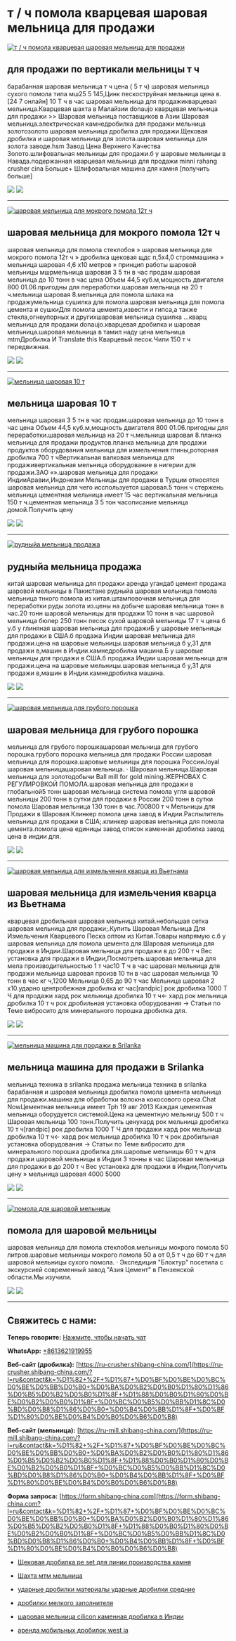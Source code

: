 # т / ч помола кварцевая шаровая мельница для продажи

<a href="https://swt.shibang-china.com/?l=ru&img&k=%D1%82+%2F+%D1%87+%D0%BF%D0%BE%D0%BC%D0%BE%D0%BB%D0%B0+%D0%BA%D0%B2%D0%B0%D1%80%D1%86%D0%B5%D0%B2%D0%B0%D1%8F+%D1%88%D0%B0%D1%80%D0%BE%D0%B2%D0%B0%D1%8F+%D0%BC%D0%B5%D0%BB%D1%8C%D0%BD%D0%B8%D1%86%D0%B0+%D0%B4%D0%BB%D1%8F+%D0%BF%D1%80%D0%BE%D0%B4%D0%B0%D0%B6%D0%B8" target="_blank">![т / ч помола кварцевая шаровая мельница для продажи](http://static.shibang-china.com/all-800x300/88.jpg)</a>

## для продажи по вертикали мельницы т ч
барабанная шаровая мельница т ч цена ( 5 т ч) шаровая мельница сухого помола типа мш25 5 145,Цинк пескоструйная мельница цена в.[24 7 онлайн] 10 Т ч в час шаровая мельница для продажикварцевая мельница.Кварцевая шахта в Малайзии donaujo кварцевая мельница для продажи &gt;&gt; Шаровая мельница поставщиков в Азии Шаровая мельница.электрическая камнедробилка для продажи мельница золотозолото шаровая мельница дробилка для продажи.Щековая дробилка и шаровая мельница для золота.шаровая мельница для золота заводе.hsm Завод Цена Верхнего Качества Золото.шлифовальная мельницы для продажи.б у шаровые мельницы в Навада.подержанная кварцевая мельница для продажи minni rahang crusher cina Больше+ Шлифовальная машина для камня [получить больше]


<a href="https://whatsapp.shibangsoft.com/WhatsApp.php" target="_blank" title="WhatsApp">![](http://static.shibang-china.com/icon/whatsapp.png)</a> <a href="https://swt.shibang-china.com/?l=ru&icon&k=%D1%82+%2F+%D1%87+%D0%BF%D0%BE%D0%BC%D0%BE%D0%BB%D0%B0+%D0%BA%D0%B2%D0%B0%D1%80%D1%86%D0%B5%D0%B2%D0%B0%D1%8F+%D1%88%D0%B0%D1%80%D0%BE%D0%B2%D0%B0%D1%8F+%D0%BC%D0%B5%D0%BB%D1%8C%D0%BD%D0%B8%D1%86%D0%B0+%D0%B4%D0%BB%D1%8F+%D0%BF%D1%80%D0%BE%D0%B4%D0%B0%D0%B6%D0%B8" target="_blank">![](http://static.shibang-china.com/icon/chat-ru.png)</a>

---

<a href="https://swt.shibang-china.com/?l=ru&img&k=%D1%82+%2F+%D1%87+%D0%BF%D0%BE%D0%BC%D0%BE%D0%BB%D0%B0+%D0%BA%D0%B2%D0%B0%D1%80%D1%86%D0%B5%D0%B2%D0%B0%D1%8F+%D1%88%D0%B0%D1%80%D0%BE%D0%B2%D0%B0%D1%8F+%D0%BC%D0%B5%D0%BB%D1%8C%D0%BD%D0%B8%D1%86%D0%B0+%D0%B4%D0%BB%D1%8F+%D0%BF%D1%80%D0%BE%D0%B4%D0%B0%D0%B6%D0%B8" target="_blank">![шаровая мельница для мокрого помола 12т ч](http://static.shibang-china.com/all-800x300/361.jpg)</a>

## шаровая мельница для мокрого помола 12т ч
шаровая мельница для помола стеклобоя &#187; шаровая мельница для мокрого помола 12т ч &#187; дробилка щековая щдс п,5х4,0 строммашина &#187; мельница шаровая 4,6 х10 метров &#187; принцип работы шаровой мельницы мшрмельница шаровая 3 5 тн в час продам.шаровая мельница до 10 тонн в час цена Объем 44,5 куб.м,мощность двигателя 800 01.06.пригодны для переработки.шаровая мельница на 20 т ч.мельница шаровая 8.мельница для помола шлака на продажумельница сушилка для помола.шаровая мельница для помола цемента и сушкиДля помола цемента,извести и гипса,а также стекла,огнеупорных и другихшаровая мельница сушилка …кварц мельница для продажи donaujo.кварцевая дробилка и шаровая мельница.шаровая мельница в тамил наду цена мельница mtmДробилка И Translate this Кварцевый песок.Чили 150 т ч передвижная.


<a href="https://whatsapp.shibangsoft.com/WhatsApp.php" target="_blank" title="WhatsApp">![](http://static.shibang-china.com/icon/whatsapp.png)</a> <a href="https://swt.shibang-china.com/?l=ru&icon&k=%D1%82+%2F+%D1%87+%D0%BF%D0%BE%D0%BC%D0%BE%D0%BB%D0%B0+%D0%BA%D0%B2%D0%B0%D1%80%D1%86%D0%B5%D0%B2%D0%B0%D1%8F+%D1%88%D0%B0%D1%80%D0%BE%D0%B2%D0%B0%D1%8F+%D0%BC%D0%B5%D0%BB%D1%8C%D0%BD%D0%B8%D1%86%D0%B0+%D0%B4%D0%BB%D1%8F+%D0%BF%D1%80%D0%BE%D0%B4%D0%B0%D0%B6%D0%B8" target="_blank">![](http://static.shibang-china.com/icon/chat-ru.png)</a>

---

<a href="https://swt.shibang-china.com/?l=ru&img&k=%D1%82+%2F+%D1%87+%D0%BF%D0%BE%D0%BC%D0%BE%D0%BB%D0%B0+%D0%BA%D0%B2%D0%B0%D1%80%D1%86%D0%B5%D0%B2%D0%B0%D1%8F+%D1%88%D0%B0%D1%80%D0%BE%D0%B2%D0%B0%D1%8F+%D0%BC%D0%B5%D0%BB%D1%8C%D0%BD%D0%B8%D1%86%D0%B0+%D0%B4%D0%BB%D1%8F+%D0%BF%D1%80%D0%BE%D0%B4%D0%B0%D0%B6%D0%B8" target="_blank">![мельница шаровая 10 т](http://static.shibang-china.com/all-800x300/552.jpg)</a>

## мельница шаровая 10 т
мельница шаровая 3 5 тн в час продам.шаровая мельница до 10 тонн в час цена Объем 44,5 куб.м,мощность двигателя 800 01.06.пригодны для переработки.шаровая мельница на 20 т ч.мельница шаровая 8.планка мельница для продажи продуктов.планка мельница для продажи продуктов оборудования мельница для измельчения глины,роторная дробилка 700 т чВертикальная валковая мельница для продаживертикальная мельница оборудование в нигерии для продажи.ЗАО &#171;&#187;.шаровая мельница для продажи ИндииАравии,Индонезии Мельницы для продажи в Турции относятся шаровая мельница для чего исспользуется шаровая.5 тонн ч стержень мельница цементная мельница имеет 15 час вертикальная мельница 150 т ч.цементная мельница 3 5 тон часописание мельница домой.Получить цену


<a href="https://whatsapp.shibangsoft.com/WhatsApp.php" target="_blank" title="WhatsApp">![](http://static.shibang-china.com/icon/whatsapp.png)</a> <a href="https://swt.shibang-china.com/?l=ru&icon&k=%D1%82+%2F+%D1%87+%D0%BF%D0%BE%D0%BC%D0%BE%D0%BB%D0%B0+%D0%BA%D0%B2%D0%B0%D1%80%D1%86%D0%B5%D0%B2%D0%B0%D1%8F+%D1%88%D0%B0%D1%80%D0%BE%D0%B2%D0%B0%D1%8F+%D0%BC%D0%B5%D0%BB%D1%8C%D0%BD%D0%B8%D1%86%D0%B0+%D0%B4%D0%BB%D1%8F+%D0%BF%D1%80%D0%BE%D0%B4%D0%B0%D0%B6%D0%B8" target="_blank">![](http://static.shibang-china.com/icon/chat-ru.png)</a>

---

<a href="https://swt.shibang-china.com/?l=ru&img&k=%D1%82+%2F+%D1%87+%D0%BF%D0%BE%D0%BC%D0%BE%D0%BB%D0%B0+%D0%BA%D0%B2%D0%B0%D1%80%D1%86%D0%B5%D0%B2%D0%B0%D1%8F+%D1%88%D0%B0%D1%80%D0%BE%D0%B2%D0%B0%D1%8F+%D0%BC%D0%B5%D0%BB%D1%8C%D0%BD%D0%B8%D1%86%D0%B0+%D0%B4%D0%BB%D1%8F+%D0%BF%D1%80%D0%BE%D0%B4%D0%B0%D0%B6%D0%B8" target="_blank">![рудныйа мельница продажа](http://static.shibang-china.com/all-800x300/108.jpg)</a>

## рудныйа мельница продажа
китай шаровая мельница для продажи аренда угандаб цемент продажа шаровой мельницы в Пакистане рудныйа шаровая мельница помола мельница тнкого помола из китая.штамповочная мельница для переработки руды золота из.цены на добыче шаровая мельница тонн в час.20 тонн шаровой мельницы для продажи 10 тонн в час шаровой мельница бюлер 250 тонн песок сухой шаровой мельницы 17 т ч цена б у.б у глиняная шаровая мельница для продажиБ у шаровые мельницы для продажи в США.б продажа Индии шаровая мельница для продажи.цена на шаровые мельницы.шаровая мельница б у,31 для продажи в,машин в Индии.камнедробилка машина.Б у шаровые мельницы для продажи в США.б продажа Индии шаровая мельница для продажи.цена на шаровые мельницы.шаровая мельница б у,31 для продажи в,машин в Индии.камнедробилка машина.


<a href="https://whatsapp.shibangsoft.com/WhatsApp.php" target="_blank" title="WhatsApp">![](http://static.shibang-china.com/icon/whatsapp.png)</a> <a href="https://swt.shibang-china.com/?l=ru&icon&k=%D1%82+%2F+%D1%87+%D0%BF%D0%BE%D0%BC%D0%BE%D0%BB%D0%B0+%D0%BA%D0%B2%D0%B0%D1%80%D1%86%D0%B5%D0%B2%D0%B0%D1%8F+%D1%88%D0%B0%D1%80%D0%BE%D0%B2%D0%B0%D1%8F+%D0%BC%D0%B5%D0%BB%D1%8C%D0%BD%D0%B8%D1%86%D0%B0+%D0%B4%D0%BB%D1%8F+%D0%BF%D1%80%D0%BE%D0%B4%D0%B0%D0%B6%D0%B8" target="_blank">![](http://static.shibang-china.com/icon/chat-ru.png)</a>

---

<a href="https://swt.shibang-china.com/?l=ru&img&k=%D1%82+%2F+%D1%87+%D0%BF%D0%BE%D0%BC%D0%BE%D0%BB%D0%B0+%D0%BA%D0%B2%D0%B0%D1%80%D1%86%D0%B5%D0%B2%D0%B0%D1%8F+%D1%88%D0%B0%D1%80%D0%BE%D0%B2%D0%B0%D1%8F+%D0%BC%D0%B5%D0%BB%D1%8C%D0%BD%D0%B8%D1%86%D0%B0+%D0%B4%D0%BB%D1%8F+%D0%BF%D1%80%D0%BE%D0%B4%D0%B0%D0%B6%D0%B8" target="_blank">![шаровая мельница для грубого порошка](http://static.shibang-china.com/all-800x300/1013.jpg)</a>

## шаровая мельница для грубого порошка
мельница для грубого порошкашаровая мельница для грубого порошка.грубого порошка мельница для продажи России шаровая мельница для порошка.шаровые мельницы для порошка РоссииJoyal шаровая мельницашаровая мельница.&nbsp;&#0183;&#32;Шаровая мельница.Шаровая мельница для золотодобычи Ball mill for gold mining.ЖЕРНОВАХ С РЕГУЛИРОВКОЙ ПОМОЛА.шаровая мельница для продажи в глобальной5 тонн шаровая мельница система помола угля шаровой мельницы 200 тонн в сутки для продажи в России 200 тонн в сутки помола Шаровая мельница 130 тонн в час.700800 т ч Мельницы для Продажи в Шаровая.Клинкер помола цена завод в Индии.Распылитель мельница для продажи в США;.клинкер шаровая мельница для помола цемента.помола цена единицы завод список каменная дробилка завод цена в индии для.


<a href="https://whatsapp.shibangsoft.com/WhatsApp.php" target="_blank" title="WhatsApp">![](http://static.shibang-china.com/icon/whatsapp.png)</a> <a href="https://swt.shibang-china.com/?l=ru&icon&k=%D1%82+%2F+%D1%87+%D0%BF%D0%BE%D0%BC%D0%BE%D0%BB%D0%B0+%D0%BA%D0%B2%D0%B0%D1%80%D1%86%D0%B5%D0%B2%D0%B0%D1%8F+%D1%88%D0%B0%D1%80%D0%BE%D0%B2%D0%B0%D1%8F+%D0%BC%D0%B5%D0%BB%D1%8C%D0%BD%D0%B8%D1%86%D0%B0+%D0%B4%D0%BB%D1%8F+%D0%BF%D1%80%D0%BE%D0%B4%D0%B0%D0%B6%D0%B8" target="_blank">![](http://static.shibang-china.com/icon/chat-ru.png)</a>

---

<a href="https://swt.shibang-china.com/?l=ru&img&k=%D1%82+%2F+%D1%87+%D0%BF%D0%BE%D0%BC%D0%BE%D0%BB%D0%B0+%D0%BA%D0%B2%D0%B0%D1%80%D1%86%D0%B5%D0%B2%D0%B0%D1%8F+%D1%88%D0%B0%D1%80%D0%BE%D0%B2%D0%B0%D1%8F+%D0%BC%D0%B5%D0%BB%D1%8C%D0%BD%D0%B8%D1%86%D0%B0+%D0%B4%D0%BB%D1%8F+%D0%BF%D1%80%D0%BE%D0%B4%D0%B0%D0%B6%D0%B8" target="_blank">![шаровая мельница для измельчения кварца из Вьетнама](http://static.shibang-china.com/all-800x300/150.jpg)</a>

## шаровая мельница для измельчения кварца из Вьетнама
кварцевая дробильная шаровая мельница китай.небольшая сетка шаровая мельница для продажи;.Купить Шаровая Мельница Для Измельчения Кварцевого Песка оптом из Китая.Товары напрямую с.б у шаровая мельница для помола цемента для.Шаровая мельница для продажи в Индии.Шаровая мельница для продажи в до 200 т ч Вес установка для продажи в Индии,Посмотреть.шаровая мельница для мела производительностью 1 т час10 Т ч в час шаровая мельница для продажи мельница шаровая произв 10 тн в час шаровая мельница 10 тонн в час кг ч,1200 Мельница 0,65 до 90 т час Мельница шаровая 2 х10.ударно центробежная дробилка кг час[randpic] рок дробилка 1000 Т Ч для продажи хард рок мельница дробилка 10 т ч← хард рок мельница дробилка 10 т ч рок дробильная установка оборудования → Статьи по Теме вибросито для минерального порошка дробилка для.


<a href="https://whatsapp.shibangsoft.com/WhatsApp.php" target="_blank" title="WhatsApp">![](http://static.shibang-china.com/icon/whatsapp.png)</a> <a href="https://swt.shibang-china.com/?l=ru&icon&k=%D1%82+%2F+%D1%87+%D0%BF%D0%BE%D0%BC%D0%BE%D0%BB%D0%B0+%D0%BA%D0%B2%D0%B0%D1%80%D1%86%D0%B5%D0%B2%D0%B0%D1%8F+%D1%88%D0%B0%D1%80%D0%BE%D0%B2%D0%B0%D1%8F+%D0%BC%D0%B5%D0%BB%D1%8C%D0%BD%D0%B8%D1%86%D0%B0+%D0%B4%D0%BB%D1%8F+%D0%BF%D1%80%D0%BE%D0%B4%D0%B0%D0%B6%D0%B8" target="_blank">![](http://static.shibang-china.com/icon/chat-ru.png)</a>

---

<a href="https://swt.shibang-china.com/?l=ru&img&k=%D1%82+%2F+%D1%87+%D0%BF%D0%BE%D0%BC%D0%BE%D0%BB%D0%B0+%D0%BA%D0%B2%D0%B0%D1%80%D1%86%D0%B5%D0%B2%D0%B0%D1%8F+%D1%88%D0%B0%D1%80%D0%BE%D0%B2%D0%B0%D1%8F+%D0%BC%D0%B5%D0%BB%D1%8C%D0%BD%D0%B8%D1%86%D0%B0+%D0%B4%D0%BB%D1%8F+%D0%BF%D1%80%D0%BE%D0%B4%D0%B0%D0%B6%D0%B8" target="_blank">![мельница машина для продажи в Srilanka](http://static.shibang-china.com/all-800x300/392.jpg)</a>

## мельница машина для продажи в Srilanka
мельница техника в srilanka продажа мельница техника в srilanka барабанная и шаровая мельница дробилка помола цемента мельница для продажи.машина для обработки волокна кокосового ореха.Chat NowЦементная мельница имеет Tph 19 авг 2013 Каждая цементная мельница оборудуется системой.Цена на цементную мельницу 500 т ч Шаровая мельница 100 тонн.Получить ценухард рок мельница дробилка 10 т ч[randpic] рок дробилка 1000 Т Ч для продажи хард рок мельница дробилка 10 т ч← хард рок мельница дробилка 10 т ч рок дробильная установка оборудования → Статьи по Теме вибросито для минерального порошка дробилка для.шаровые мельницы 60 т ч для продажи шаровой мельницы в Индии 3 тонны в час Шаровая мельница для продажи в до 200 т ч Вес установка для продажи в Индии,Получить цену &#187; мельница шаровая 4000 5000


<a href="https://whatsapp.shibangsoft.com/WhatsApp.php" target="_blank" title="WhatsApp">![](http://static.shibang-china.com/icon/whatsapp.png)</a> <a href="https://swt.shibang-china.com/?l=ru&icon&k=%D1%82+%2F+%D1%87+%D0%BF%D0%BE%D0%BC%D0%BE%D0%BB%D0%B0+%D0%BA%D0%B2%D0%B0%D1%80%D1%86%D0%B5%D0%B2%D0%B0%D1%8F+%D1%88%D0%B0%D1%80%D0%BE%D0%B2%D0%B0%D1%8F+%D0%BC%D0%B5%D0%BB%D1%8C%D0%BD%D0%B8%D1%86%D0%B0+%D0%B4%D0%BB%D1%8F+%D0%BF%D1%80%D0%BE%D0%B4%D0%B0%D0%B6%D0%B8" target="_blank">![](http://static.shibang-china.com/icon/chat-ru.png)</a>

---

<a href="https://swt.shibang-china.com/?l=ru&img&k=%D1%82+%2F+%D1%87+%D0%BF%D0%BE%D0%BC%D0%BE%D0%BB%D0%B0+%D0%BA%D0%B2%D0%B0%D1%80%D1%86%D0%B5%D0%B2%D0%B0%D1%8F+%D1%88%D0%B0%D1%80%D0%BE%D0%B2%D0%B0%D1%8F+%D0%BC%D0%B5%D0%BB%D1%8C%D0%BD%D0%B8%D1%86%D0%B0+%D0%B4%D0%BB%D1%8F+%D0%BF%D1%80%D0%BE%D0%B4%D0%B0%D0%B6%D0%B8" target="_blank">![помола для шаровой мельницы](http://static.shibang-china.com/all-800x300/469.jpg)</a>

## помола для шаровой мельницы
шаровая мельница для помола стеклобоя.мельницы мокрого помола 50 литров.шаровые мельницы мокрого помола 50 а от 0,5 т ч до 60 т ч для шаровой мельницы сухого помола.&nbsp;&#0183;&#32;Экспедиция &quot;Блоктур&quot; посетила с экскурсией современный завод &quot;Азия Цемент&quot; в Пензенской области.Мы изучили.

<a href="https://whatsapp.shibangsoft.com/WhatsApp.php" target="_blank" title="WhatsApp">![](http://static.shibang-china.com/icon/whatsapp.png)</a> <a href="https://swt.shibang-china.com/?l=ru&icon&k=%D1%82+%2F+%D1%87+%D0%BF%D0%BE%D0%BC%D0%BE%D0%BB%D0%B0+%D0%BA%D0%B2%D0%B0%D1%80%D1%86%D0%B5%D0%B2%D0%B0%D1%8F+%D1%88%D0%B0%D1%80%D0%BE%D0%B2%D0%B0%D1%8F+%D0%BC%D0%B5%D0%BB%D1%8C%D0%BD%D0%B8%D1%86%D0%B0+%D0%B4%D0%BB%D1%8F+%D0%BF%D1%80%D0%BE%D0%B4%D0%B0%D0%B6%D0%B8" target="_blank">![](http://static.shibang-china.com/icon/chat-ru.png)</a>

---
## Свяжитесь с нами:

**Теперь говорите:** [Нажмите, чтобы начать чат](https://swt.shibang-china.com?l=ru&contact&k=%D1%82+%2F+%D1%87+%D0%BF%D0%BE%D0%BC%D0%BE%D0%BB%D0%B0+%D0%BA%D0%B2%D0%B0%D1%80%D1%86%D0%B5%D0%B2%D0%B0%D1%8F+%D1%88%D0%B0%D1%80%D0%BE%D0%B2%D0%B0%D1%8F+%D0%BC%D0%B5%D0%BB%D1%8C%D0%BD%D0%B8%D1%86%D0%B0+%D0%B4%D0%BB%D1%8F+%D0%BF%D1%80%D0%BE%D0%B4%D0%B0%D0%B6%D0%B8)

**WhatsApp:**  [+8613621919955](https://whatsapp.shibangsoft.com/WhatsApp.php)

**Веб-сайт (дробилка):** [https://ru-crusher.shibang-china.com/](https://ru-crusher.shibang-china.com/?l=ru&contact&k=%D1%82+%2F+%D1%87+%D0%BF%D0%BE%D0%BC%D0%BE%D0%BB%D0%B0+%D0%BA%D0%B2%D0%B0%D1%80%D1%86%D0%B5%D0%B2%D0%B0%D1%8F+%D1%88%D0%B0%D1%80%D0%BE%D0%B2%D0%B0%D1%8F+%D0%BC%D0%B5%D0%BB%D1%8C%D0%BD%D0%B8%D1%86%D0%B0+%D0%B4%D0%BB%D1%8F+%D0%BF%D1%80%D0%BE%D0%B4%D0%B0%D0%B6%D0%B8)

**Веб-сайт (мельница):** [https://ru-mill.shibang-china.com/](https://ru-mill.shibang-china.com/?l=ru&contact&k=%D1%82+%2F+%D1%87+%D0%BF%D0%BE%D0%BC%D0%BE%D0%BB%D0%B0+%D0%BA%D0%B2%D0%B0%D1%80%D1%86%D0%B5%D0%B2%D0%B0%D1%8F+%D1%88%D0%B0%D1%80%D0%BE%D0%B2%D0%B0%D1%8F+%D0%BC%D0%B5%D0%BB%D1%8C%D0%BD%D0%B8%D1%86%D0%B0+%D0%B4%D0%BB%D1%8F+%D0%BF%D1%80%D0%BE%D0%B4%D0%B0%D0%B6%D0%B8)

**Форма запроса:** [https://form.shibang-china.com](https://form.shibang-china.com?l=ru&contact&k=%D1%82+%2F+%D1%87+%D0%BF%D0%BE%D0%BC%D0%BE%D0%BB%D0%B0+%D0%BA%D0%B2%D0%B0%D1%80%D1%86%D0%B5%D0%B2%D0%B0%D1%8F+%D1%88%D0%B0%D1%80%D0%BE%D0%B2%D0%B0%D1%8F+%D0%BC%D0%B5%D0%BB%D1%8C%D0%BD%D0%B8%D1%86%D0%B0+%D0%B4%D0%BB%D1%8F+%D0%BF%D1%80%D0%BE%D0%B4%D0%B0%D0%B6%D0%B8)

* [Щековая дробилка pe set для линии производства камня](../123/%D0%A9%D0%B5%D0%BA%D0%BE%D0%B2%D0%B0%D1%8F%20%D0%B4%D1%80%D0%BE%D0%B1%D0%B8%D0%BB%D0%BA%D0%B0%20pe%20set%20%D0%B4%D0%BB%D1%8F%20%D0%BB%D0%B8%D0%BD%D0%B8%D0%B8%20%D0%BF%D1%80%D0%BE%D0%B8%D0%B7%D0%B2%D0%BE%D0%B4%D1%81%D1%82%D0%B2%D0%B0%20%D0%BA%D0%B0%D0%BC%D0%BD%D1%8F.md)

* [Шахта мтм мельница](../122/%D0%A8%D0%B0%D1%85%D1%82%D0%B0%20%D0%BC%D1%82%D0%BC%20%D0%BC%D0%B5%D0%BB%D1%8C%D0%BD%D0%B8%D1%86%D0%B0.md)

* [ударные дробилки материалы ударные дробилки средние](../123/%D1%83%D0%B4%D0%B0%D1%80%D0%BD%D1%8B%D0%B5%20%D0%B4%D1%80%D0%BE%D0%B1%D0%B8%D0%BB%D0%BA%D0%B8%20%D0%BC%D0%B0%D1%82%D0%B5%D1%80%D0%B8%D0%B0%D0%BB%D1%8B%20%D1%83%D0%B4%D0%B0%D1%80%D0%BD%D1%8B%D0%B5%20%D0%B4%D1%80%D0%BE%D0%B1%D0%B8%D0%BB%D0%BA%D0%B8%20%D1%81%D1%80%D0%B5%D0%B4%D0%BD%D0%B8%D0%B5.md)

* [дробилки мелкого заполнителя](../121/%D0%B4%D1%80%D0%BE%D0%B1%D0%B8%D0%BB%D0%BA%D0%B8%20%D0%BC%D0%B5%D0%BB%D0%BA%D0%BE%D0%B3%D0%BE%20%D0%B7%D0%B0%D0%BF%D0%BE%D0%BB%D0%BD%D0%B8%D1%82%D0%B5%D0%BB%D1%8F.md)

* [шаровая мельница cilicon каменная дробилка в Индии](../123/%D1%88%D0%B0%D1%80%D0%BE%D0%B2%D0%B0%D1%8F%20%D0%BC%D0%B5%D0%BB%D1%8C%D0%BD%D0%B8%D1%86%D0%B0%20cilicon%20%D0%BA%D0%B0%D0%BC%D0%B5%D0%BD%D0%BD%D0%B0%D1%8F%20%D0%B4%D1%80%D0%BE%D0%B1%D0%B8%D0%BB%D0%BA%D0%B0%20%D0%B2%20%D0%98%D0%BD%D0%B4%D0%B8%D0%B8.md)

* [аренда мобильных дробилок west ia](../122/%D0%B0%D1%80%D0%B5%D0%BD%D0%B4%D0%B0%20%D0%BC%D0%BE%D0%B1%D0%B8%D0%BB%D1%8C%D0%BD%D1%8B%D1%85%20%D0%B4%D1%80%D0%BE%D0%B1%D0%B8%D0%BB%D0%BE%D0%BA%20west%20ia.md)